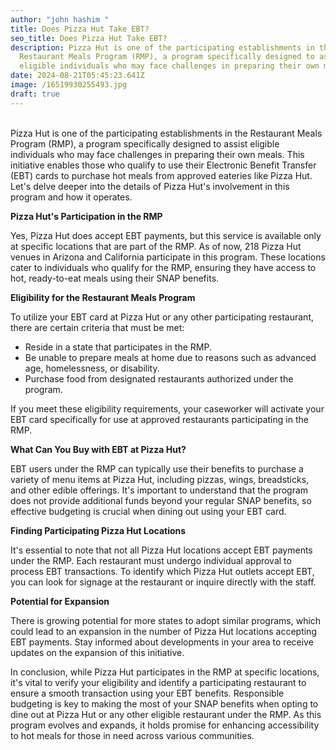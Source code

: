 ```yaml
---
author: "john hashim "
title: Does Pizza Hut Take EBT?
seo_title: Does Pizza Hut Take EBT?
description: Pizza Hut is one of the participating establishments in the
  Restaurant Meals Program (RMP), a program specifically designed to assist
  eligible individuals who may face challenges in preparing their own meals.
date: 2024-08-21T05:45:23.641Z
image: /16519930255493.jpg
draft: true
---
```

\
Pizza Hut is one of the participating establishments in the Restaurant Meals Program (RMP), a program specifically designed to assist eligible individuals who may face challenges in preparing their own meals. This initiative enables those who qualify to use their Electronic Benefit Transfer (EBT) cards to purchase hot meals from approved eateries like Pizza Hut. Let's delve deeper into the details of Pizza Hut's involvement in this program and how it operates.

**Pizza Hut's Participation in the RMP**

Yes, Pizza Hut does accept EBT payments, but this service is available only at specific locations that are part of the RMP. As of now, 218 Pizza Hut venues in Arizona and California participate in this program. These locations cater to individuals who qualify for the RMP, ensuring they have access to hot, ready-to-eat meals using their SNAP benefits.

**Eligibility for the Restaurant Meals Program**

To utilize your EBT card at Pizza Hut or any other participating restaurant, there are certain criteria that must be met:

* Reside in a state that participates in the RMP.
* Be unable to prepare meals at home due to reasons such as advanced age, homelessness, or disability.
* Purchase food from designated restaurants authorized under the program.

If you meet these eligibility requirements, your caseworker will activate your EBT card specifically for use at approved restaurants participating in the RMP.

**What Can You Buy with EBT at Pizza Hut?**

EBT users under the RMP can typically use their benefits to purchase a variety of menu items at Pizza Hut, including pizzas, wings, breadsticks, and other edible offerings. It's important to understand that the program does not provide additional funds beyond your regular SNAP benefits, so effective budgeting is crucial when dining out using your EBT card.

**Finding Participating Pizza Hut Locations**

It's essential to note that not all Pizza Hut locations accept EBT payments under the RMP. Each restaurant must undergo individual approval to process EBT transactions. To identify which Pizza Hut outlets accept EBT, you can look for signage at the restaurant or inquire directly with the staff.

**Potential for Expansion**

There is growing potential for more states to adopt similar programs, which could lead to an expansion in the number of Pizza Hut locations accepting EBT payments. Stay informed about developments in your area to receive updates on the expansion of this initiative.

In conclusion, while Pizza Hut participates in the RMP at specific locations, it's vital to verify your eligibility and identify a participating restaurant to ensure a smooth transaction using your EBT benefits. Responsible budgeting is key to making the most of your SNAP benefits when opting to dine out at Pizza Hut or any other eligible restaurant under the RMP. As this program evolves and expands, it holds promise for enhancing accessibility to hot meals for those in need across various communities.